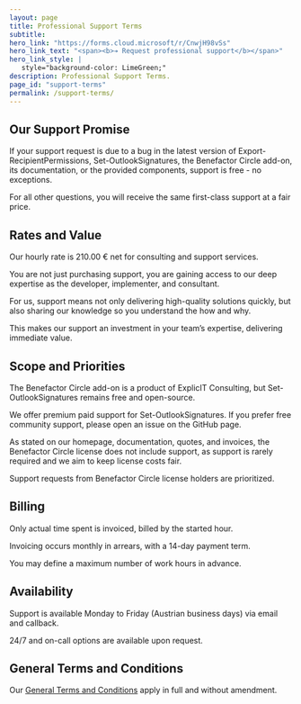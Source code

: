 ```yaml
---
layout: page
title: Professional Support Terms
subtitle: 
hero_link: "https://forms.cloud.microsoft/r/CnwjH98vSs"
hero_link_text: "<span><b>➔ Request professional support</b></span>"
hero_link_style: |
   style="background-color: LimeGreen;"
description: Professional Support Terms.
page_id: "support-terms"
permalink: /support-terms/
---
```


<h2 id="support-promise">Our Support Promise</h2>

If your support request is due to a bug in the latest version of Export-RecipientPermissions, Set-OutlookSignatures, the Benefactor Circle add-on, its documentation, or the provided components, support is free - no exceptions.  

For all other questions, you will receive the same first-class support at a fair price.

<h2 id="rates">Rates and Value</h2>

Our hourly rate is 210.00 € net for consulting and support services.  

You are not just purchasing support, you are gaining access to our deep expertise as the developer, implementer, and consultant.  

For us, support means not only delivering high-quality solutions quickly, but also sharing our knowledge so you understand the how and why.  

This makes our support an investment in your team’s expertise, delivering immediate value.

<h2 id="scope">Scope and Priorities</h2>

The Benefactor Circle add-on is a product of ExplicIT Consulting, but Set-OutlookSignatures remains free and open-source.  

We offer premium paid support for Set-OutlookSignatures. If you prefer free community support, please open an issue on the GitHub page.  

As stated on our homepage, documentation, quotes, and invoices, the Benefactor Circle license does not include support, as support is rarely required and we aim to keep license costs fair.  

Support requests from Benefactor Circle license holders are prioritized.

<h2 id="billing">Billing</h2>

Only actual time spent is invoiced, billed by the started hour.

Invoicing occurs monthly in arrears, with a 14-day payment term.

You may define a maximum number of work hours in advance.

<h2 id="availability">Availability</h2>

Support is available Monday to Friday (Austrian business days) via email and callback.  

24/7 and on-call options are available upon request.

<h2 id="terms">General Terms and Conditions</h2>

Our [General Terms and Conditions](/legal) apply in full and without amendment.
